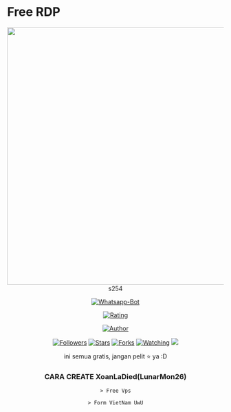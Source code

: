 # Free RDP

<img src="https://github.com/XoanLaDied/test1/blob/main/wallpaper.png" width=900 height="600" align="center">
<center>s254
<p align="center">
<a href="#"><img title="Whatsapp-Bot" src="https://img.shields.io/badge/XoanLaDied-green?colorA=%23ff0000&colorB=%23017e40&style=for-the-badge"></a>
</p>
<p align="center">
<a href="https://www.codefactor.io/repository/github/XoanLaDied/test1/badge"><img title="Rating" src="https://www.codefactor.io/repository/github/XoanLaDied/test1/badge"></a>
<p align="center">
<a href="https://github.com/XoanLaDied"><img title="Author" src="https://img.shields.io/badge/AUTHOR-ADITYA-orange.svg?style=for-the-badge&logo=github"></a>
</p>
<p align="center">
<a href="https://github.com/XoanLaDied/followers"><img title="Followers" src="https://img.shields.io/github/followers/XoanLaDied?color=blue&style=flat-square"></a>
<a href="https://github.com/XoanLaDied/test1stargazers/"><img title="Stars" src="https://img.shields.io/github/stars/XoanLaDied/test1?color=red&style=flat-square"></a>
<a href="https://github.com/XoanLaDied/test1/network/members"><img title="Forks" src="https://img.shields.io/github/forks/XoanLaDied/test1?color=red&style=flat-square"></a>
<a href="https://github.com/XoanLaDied/test1/watchers"><img title="Watching" src="https://img.shields.io/github/watchers/XoanLaDied/test1?label=Watchers&color=blue&style=flat-square"></a>
<a href="https://hits.seeyoufarm.com"><img src="https://hits.seeyoufarm.com/api/count/incr/badge.svg?url=https%3A%2F%2Fgithub.com%2FAdityaGans2542%2FAdityaRDP&count_bg=%2379C83D&title_bg=%23555555&icon=probot.svg&icon_color=%2300FF6D&title=hits&edge_flat=false"/></a>
</p>

 
</details>
ini semua gratis, jangan pelit ⭐️ ya :D

### CARA CREATE XoanLaDied(LunarMon26)
```
> Free Vps

> Form VietNam UwU